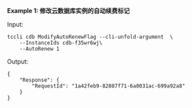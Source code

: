 **Example 1: 修改云数据库实例的自动续费标记**



Input: 

```
tccli cdb ModifyAutoRenewFlag --cli-unfold-argument  \
    --InstanceIds cdb-f35wr6wj\
    --AutoRenew 1
```

Output: 
```
{
    "Response": {
        "RequestId": "1a42feb9-82087f71-6a0031ac-699a92a8"
    }
}
```

